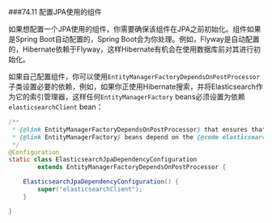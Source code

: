 ###74.11 配置JPA使用的组件

如果想配置一个JPA使用的组件，你需要确保该组件在JPA之前初始化。组件如果是Spring Boot自动配置的，Spring Boot会为你处理。例如，Flyway是自动配置的，Hibernate依赖于Flyway，这样Hibernate有机会在使用数据库前对其进行初始化。

如果自己配置组件，你可以使用`EntityManagerFactoryDependsOnPostProcessor`子类设置必要的依赖，例如，如果你正使用Hibernate搜索，并将Elasticsearch作为它的索引管理器，这样任何`EntityManagerFactory` beans必须设置为依赖`elasticsearchClient` bean：
```java
/**
 * {@link EntityManagerFactoryDependsOnPostProcessor} that ensures that
 * {@link EntityManagerFactory} beans depend on the {@code elasticsearchClient} bean.
 */
@Configuration
static class ElasticsearchJpaDependencyConfiguration
        extends EntityManagerFactoryDependsOnPostProcessor {

    ElasticsearchJpaDependencyConfiguration() {
        super("elasticsearchClient");
    }

}
```
